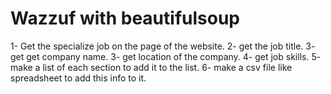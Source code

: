 # Wazzuf with beautifulsoup
1- Get the specialize job on the page of the website.
2- get the job title.
3- get get company name.
3- get location of the company.
4- get job skills.
5- make a list of each section to add it to the list.
6- make a csv file like spreadsheet to add this info to it.

